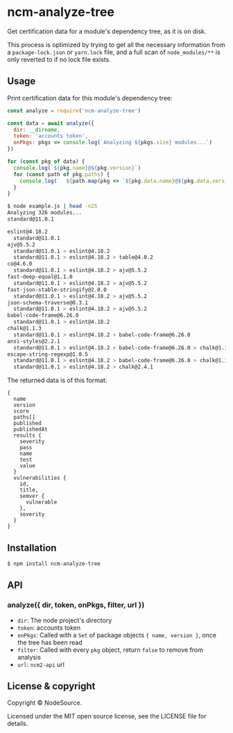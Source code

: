 # ncm-analyze-tree

Get certification data for a module's dependency tree, as it is on disk.

This process is optimized by trying to get all the necessary information from
a `package-lock.json` or `yarn.lock` file, and a full scan of `node_modules/**`
is only reverted to if no lock file exists.

## Usage

Print certification data for this module's dependency tree:

```js
const analyze = require('ncm-analyze-tree')

const data = await analyze({
  dir: __dirname,
  token: 'accounts token',
  onPkgs: pkgs => console.log(`Analyzing ${pkgs.size} modules...`)
})

for (const pkg of data) {
  console.log(`${pkg.name}@${pkg.version}`)
  for (const path of pkg.paths) {
    console.log(`  ${path.map(pkg => `${pkg.data.name}@${pkg.data.version}`).join(' > ')}`)
  }
}
```

```bash
$ node example.js | head -n25
Analyzing 326 modules...
standard@11.0.1

eslint@4.18.2
  standard@11.0.1
ajv@5.5.2
  standard@11.0.1 > eslint@4.18.2
  standard@11.0.1 > eslint@4.18.2 > table@4.0.2
co@4.6.0
  standard@11.0.1 > eslint@4.18.2 > ajv@5.5.2
fast-deep-equal@1.1.0
  standard@11.0.1 > eslint@4.18.2 > ajv@5.5.2
fast-json-stable-stringify@2.0.0
  standard@11.0.1 > eslint@4.18.2 > ajv@5.5.2
json-schema-traverse@0.3.1
  standard@11.0.1 > eslint@4.18.2 > ajv@5.5.2
babel-code-frame@6.26.0
  standard@11.0.1 > eslint@4.18.2
chalk@1.1.3
  standard@11.0.1 > eslint@4.18.2 > babel-code-frame@6.26.0
ansi-styles@2.2.1
  standard@11.0.1 > eslint@4.18.2 > babel-code-frame@6.26.0 > chalk@1.1.3
escape-string-regexp@1.0.5
  standard@11.0.1 > eslint@4.18.2 > babel-code-frame@6.26.0 > chalk@1.1.3
  standard@11.0.1 > eslint@4.18.2 > chalk@2.4.1
```

The returned data is of this format:

```
{
  name
  version
  score
  paths[]
  published
  publishedAt
  results {
    severity
    pass
    name
    test
    value
  }
  vulnerabilities {
    id,
    title,
    semver {
      vulnerable
    },
    severity
  }
}
```

## Installation

```bash
$ npm install ncm-analyze-tree
```

## API

### analyze({ dir, token, onPkgs, filter, url })

- `dir`: The node project's directory
- `token`: accounts token
- `onPkgs`: Called with a `Set` of package objects `{ name, version }`, once the
tree has been read
- `filter`: Called with every `pkg` object, return `false` to remove from
analysis
- `url`: `ncm2-api` url

## License & copyright

Copyright &copy; NodeSource.

Licensed under the MIT open source license, see the LICENSE file for details.
